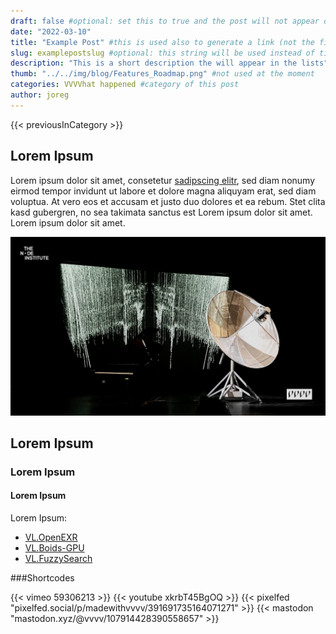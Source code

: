 ```yaml
---
draft: false #optional: set this to true and the post will not appear on the site
date: "2022-03-10"
title: "Example Post" #this is used also to generate a link (not the filename)
slug: examplepostslug #optional: this string will be used instead of title for a link 
description: "This is a short description the will appear in the lists"
thumb: "../../img/blog/Features_Roadmap.png" #not used at the moment
categories: VVVVhat happened #category of this post
author: joreg
---
```


{{< previousInCategory >}}

## Lorem Ipsum

Lorem ipsum dolor sit amet, consetetur [sadipscing elitr](http://vvvv.org), sed diam nonumy eirmod tempor invidunt ut labore et dolore magna aliquyam erat, sed diam voluptua. At vero eos et accusam et justo duo dolores et ea rebum. Stet clita kasd gubergren, no sea takimata sanctus est Lorem ipsum dolor sit amet. Lorem ipsum dolor sit amet.

![Alt text](image.png "Caption text")

## Lorem Ipsum
### Lorem Ipsum
#### Lorem Ipsum

Lorem Ipsum: 
- [VL.OpenEXR]()
- [VL.Boids-GPU]()
- [VL.FuzzySearch]()

###Shortcodes

{{< vimeo 59306213 >}}
{{< youtube xkrbT45BgOQ >}}
{{< pixelfed "pixelfed.social/p/madewithvvvv/391691735164071271" >}}
{{< mastodon "mastodon.xyz/@vvvv/107914428390558657" >}}